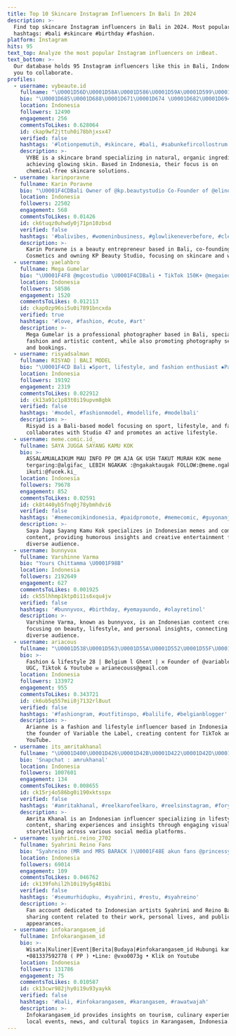 ```yaml
---
title: Top 10 Skincare Instagram Influencers In Bali In 2024
description: >-
  Find top skincare Instagram influencers in Bali in 2024. Most popular
  hashtags: #bali #skincare #birthday #fashion.
platform: Instagram
hits: 95
text_top: Analyze the most popular Instagram influencers on inBeat.
text_bottom: >-
  Our database holds 95 Instagram influencers like this in Bali, Indonesia for
  you to collaborate.
profiles:
  - username: vybeaute.id
    fullname: "\U0001D56D\U0001D58A\U0001D586\U0001D59A\U0001D599\U0001D59E \U0001D586\U0001D598 \U0001D59E\U0001D594\U0001D59A;"
    bio: "\U0001D685\U0001D688\U0001D671\U0001D674 \U0001D682\U0001D694\U0001D692\U0001D697\U0001D68C\U0001D68A\U0001D69B\U0001D68E - \U0001D67D\U0001D68A\U0001D69D\U0001D69E\U0001D69B\U0001D68A\U0001D695 \U0001D676\U0001D695\U0001D698\U0001D6A0 \U0001D682\U0001D694\U0001D692\U0001D697\U0001D672\U0001D68A\U0001D69B\U0001D68E. \U0001D7F7\U0001D7F6\U0001D7F6% \U0001D67E\U0001D69B\U0001D690\U0001D68A\U0001D697\U0001D692\U0001D68C\U0001D69C \U0001D678\U0001D697\U0001D690\U0001D69B\U0001D68E\U0001D68D\U0001D692\U0001D68E\U0001D697\U0001D69D\U0001D69C! \U0001D57A\U0001D597\U0001D589\U0001D58A\U0001D597 \U0001D59B\U0001D58E\U0001D586\U0001F447\U0001F3FB\U0001D598\U0001D58D\U0001D594\U0001D595\U0001D58A\U0001D58A!"
    location: Indonesia
    followers: 12490
    engagement: 256
    commentsToLikes: 0.628064
    id: ckap9wf2jttuh0i78bhjxsx47
    verified: false
    hashtags: '#lotionpemutih, #skincare, #bali, #sabunkefircollostrum'
    description: >-
      VYBE is a skincare brand specializing in natural, organic ingredients for
      achieving glowing skin. Based in Indonesia, their focus is on
      chemical-free skincare solutions.
  - username: karinporavne
    fullname: Karin Poravne
    bio: "\U0001F4CDBali Owner of @kp.beautystudio Co-Founder of @elinorcosmetics Also mine @eyeimpactslovenija \U0001F436 Bali paws projekt:"
    location: Indonesia
    followers: 22502
    engagement: 568
    commentsToLikes: 0.01426
    id: ck6tuqz0uhwdy0j71pn10zbsd
    verified: false
    hashtags: '#balivibes, #womeninbusiness, #glowlikeneverbefore, #cleansingbalm'
    description: >-
      Karin Poravne is a beauty entrepreneur based in Bali, co-founding Elinor
      Cosmetics and owning KP Beauty Studio, focusing on skincare and wellness.
  - username: yaelahbro
    fullname: Mega Gumelar
    bio: "\U0001F4F8 @mgcostudio \U0001F4CDBali • TikTok 150K+ @megaieo \U0001F4E7 megagumelar.contact@gmail.com ⬇️Pricelist & Booking Photoshoot ⬇️"
    location: Indonesia
    followers: 58586
    engagement: 1520
    commentsToLikes: 0.012113
    id: ckap0zp96si5u0i7891bncxda
    verified: true
    hashtags: '#love, #fashion, #cute, #art'
    description: >-
      Mega Gumelar is a professional photographer based in Bali, specializing in
      fashion and artistic content, while also promoting photography services
      and bookings.
  - username: risyadsalman
    fullname: RISYAD | BALI MODEL
    bio: "\U0001F4CD Bali ▪️Sport, lifestyle, and fashion enthusiast ▪️Part of @studio47id ▪️ #janganlupaolahraga #risyadpergike"
    location: Indonesia
    followers: 19192
    engagement: 2319
    commentsToLikes: 0.022912
    id: ck13a91c1p83t0i19upvm8gbk
    verified: false
    hashtags: '#model, #fashionmodel, #modellife, #modelbali'
    description: >-
      Risyad is a Bali-based model focusing on sport, lifestyle, and fashion. He
      collaborates with Studio 47 and promotes an active lifestyle.
  - username: meme.comic.id_
    fullname: SAYA JUGGA SAYANG KAMU KOK
    bio: >-
      ASSALAMUALAIKUM MAU INFO PP DM AJA GK USH TAKUT MURAH KOK meme
      tergaring:@algifac_ LEBIH NGAKAK :@ngakaktaugak FOLLOW:@meme.ngaklucu
      ikuti:@fucek.ki_
    location: Indonesia
    followers: 79678
    engagement: 852
    commentsToLikes: 0.02591
    id: ck8t440yb5fnq0j78ybmhdvi6
    verified: false
    hashtags: '#memecomikindonesia, #paidpromote, #memecomic, #guyonanjowokoplak'
    description: >-
      Saya Juga Sayang Kamu Kok specializes in Indonesian memes and comic
      content, providing humorous insights and creative entertainment for a
      diverse audience.
  - username: bunnyvox
    fullname: Varshinne Varma
    bio: "Yours Chittamma \U0001F98B"
    location: Indonesia
    followers: 2192649
    engagement: 627
    commentsToLikes: 0.001925
    id: ck55lhhmp1ktp0i11s6xqu4jv
    verified: false
    hashtags: '#bunnyvox, #birthday, #yemayaundo, #olayretinol'
    description: >-
      Varshinne Varma, known as bunnyvox, is an Indonesian content creator
      focusing on beauty, lifestyle, and personal insights, connecting with a
      diverse audience.
  - username: ariacous
    fullname: "\U0001D538\U0001D563\U0001D55A\U0001D552\U0001D55F\U0001D556"
    bio: >-
      Fashion & lifestyle 28 | Belgium l Ghent | ♓️ Founder of @variablethelabel
      UGC, Tiktok & Youtube ✉️ arianecouss@gmail.com
    location: Indonesia
    followers: 133972
    engagement: 955
    commentsToLikes: 0.343721
    id: ck6ub5q557mii0j7132rl8uut
    verified: false
    hashtags: '#fashiongram, #outfitinspo, #balilife, #belgianblogger'
    description: >-
      Arianne is a fashion and lifestyle influencer based in Indonesia. She is
      the founder of Variable the Label, creating content for TikTok and
      YouTube.
  - username: its_amritakhanal
    fullname: "\U0001D400\U0001D426\U0001D42B\U0001D422\U0001D42D\U0001D41A \U0001D424\U0001D421\U0001D41A\U0001D427\U0001D41A\U0001D425"
    bio: 'Snapchat : amrukhanal'
    location: Indonesia
    followers: 1007601
    engagement: 134
    commentsToLikes: 0.008655
    id: ck15rj4o586bg0i190xktsspx
    verified: false
    hashtags: '#amritakhanal, #reelkarofeelkaro, #reelsinstagram, #foryoupage'
    description: >-
      Amrita Khanal is an Indonesian influencer specializing in lifestyle
      content, sharing experiences and insights through engaging visual
      storytelling across various social media platforms.
  - username: syahrini.reino_2702
    fullname: Syahrini Reino Fans
    bio: "Syahreino (MR and MRS BARACK )\U0001F48E akun fans @princessyahrini @reinobarack \U0001F49C270219\U0001F49C"
    location: Indonesia
    followers: 69014
    engagement: 109
    commentsToLikes: 0.046762
    id: ck139fohil2h10i19y5g481bi
    verified: false
    hashtags: '#seumurhidupku, #syahrini, #restu, #syahreino'
    description: >-
      Fan account dedicated to Indonesian artists Syahrini and Reino Barack,
      sharing content related to their work, personal lives, and public
      appearances.
  - username: infokarangasem_id
    fullname: Infokarangasem_id
    bio: >-
      Wisata|Kuliner|Event|Berita|Budaya|#infokarangasem_id Hubungi kami
      •081337592778 ( PP ) •Line: @vxo0073g • Klik on Youtube
    location: Indonesia
    followers: 131786
    engagement: 75
    commentsToLikes: 0.010587
    id: ck13cwr982jhy0i19u93yaykk
    verified: false
    hashtags: '#bali, #infokarangasem, #karangasem, #rawatwajah'
    description: >-
      Infokarangasem_id provides insights on tourism, culinary experiences,
      local events, news, and cultural topics in Karangasem, Indonesia.
---
```


